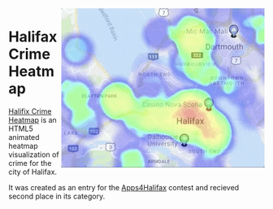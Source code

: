 <img align="right" src="https://github.com/davidhampgonsalves/crime-heatmaps/raw/master/crime-heatmap.gif">

# Halifax Crime Heatmap

[Halifix Crime Heatmap](http://www.crimeheatmap.ca/) is an HTML5 animated heatmap visualization of crime for the city of Halifax.

It was created as an entry for the [Apps4Halifax](http://www.apps4halifax.ca/) contest and recieved second place in its category.

